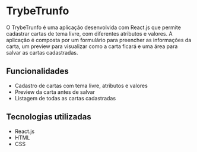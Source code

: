 # TrybeTrunfo

O TrybeTrunfo é uma aplicação desenvolvida com React.js que permite cadastrar cartas de tema livre, com diferentes atributos e valores. A aplicação é composta por um formulário para preencher as informações da carta, um preview para visualizar como a carta ficará e uma área para salvar as cartas cadastradas.

## Funcionalidades

- Cadastro de cartas com tema livre, atributos e valores
- Preview da carta antes de salvar
- Listagem de todas as cartas cadastradas

## Tecnologias utilizadas

- React.js
- HTML
- CSS


